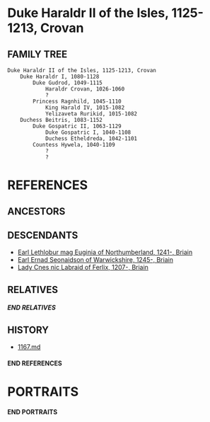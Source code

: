 # Duke Haraldr II of the Isles, 1125-1213, Crovan

## FAMILY TREE
```
Duke Haraldr II of the Isles, 1125-1213, Crovan
    Duke Haraldr I, 1080-1128
        Duke Gudrod, 1049-1115
            Haraldr Crovan, 1026-1060
            ?
        Princess Ragnhild, 1045-1110
            King Harald IV, 1015-1082
            Yelizaveta Rurikid, 1015-1082
    Duchess Beitris, 1083-1152    
        Duke Gospatric II, 1063-1129
            Duke Gospatric I, 1040-1108
            Duchess Etheldreda, 1042-1101
        Countess Hywela, 1040-1109
            ?
            ?
```

# REFERENCES

## ANCESTORS

## DESCENDANTS
* [Earl Lethlobur mag Euginia of Northumberland, 1241-, Briain](lethlobur_mag_euginia_1241.md)
* [Earl Ernad Seonaidson of Warwickshire, 1245-, Briain](ernad_seonaidson_1245.md)
* [Lady Cnes nic Labraid of Ferlix, 1207-, Briain](cnes_nic_labraid_1207.md)

## RELATIVES

##### END RELATIVES 
## HISTORY
* [1167.md](../h/1167.md)

#### END REFERENCES

# PORTRAITS

#### END PORTRAITS

